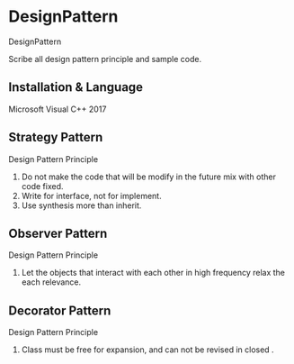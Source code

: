 # DesignPattern
DesignPattern

Scribe all design pattern principle and sample code.

## Installation & Language

Microsoft Visual C++ 2017

## Strategy Pattern
Design Pattern Principle

1. Do not make the code that will be modify in the future mix with other code fixed.
2. Write for interface, not for implement.
3. Use synthesis more than inherit. 

## Observer Pattern
Design Pattern Principle

1. Let the objects that interact with each other in high frequency relax the each relevance.

## Decorator Pattern
Design Pattern Principle

1. Class must be free for expansion, and can not be revised in closed .
